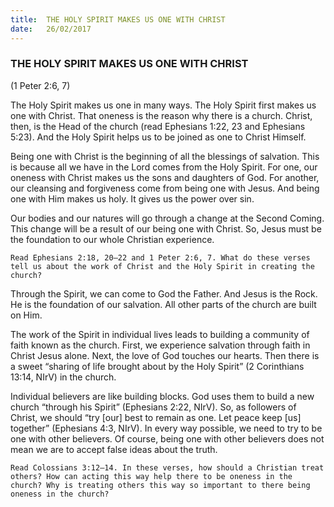 ```yaml
---
title:  THE HOLY SPIRIT MAKES US ONE WITH CHRIST
date:   26/02/2017
---
```


### THE HOLY SPIRIT MAKES US ONE WITH CHRIST 

(1 Peter 2:6, 7)

The Holy Spirit makes us one in many ways. The Holy Spirit first makes us one with Christ. That oneness is the reason why there is a church. Christ, then, is the Head of the church (read Ephesians 1:22, 23 and Ephesians 5:23). And the Holy Spirit helps us to be joined as one to Christ Himself. 

Being one with Christ is the beginning of all the blessings of salvation. This is because all we have in the Lord comes from the Holy Spirit. For one, our oneness with Christ makes us the sons and daughters of God. For another, our cleansing and forgiveness come from being one with Jesus. And being one with Him makes us holy. It gives us the power over sin. 

Our bodies and our natures will go through a change at the Second Coming. This change will be a result of our being one with Christ. So, Jesus must be the foundation to our whole Christian experience. 

`Read Ephesians 2:18, 20–22 and 1 Peter 2:6, 7. What do these verses tell us about the work of Christ and the Holy Spirit in creating the church?` 

Through the Spirit, we can come to God the Father. And Jesus is the Rock. He is the foundation of our salvation. All other parts of the church are built on Him. 

The work of the Spirit in individual lives leads to building a community of faith known as the church. First, we experience salvation through faith in Christ Jesus alone. Next, the love of God touches our hearts. Then there is a sweet “sharing of life brought about by the Holy Spirit” (2 Corinthians 13:14, NIrV) in the church. 

Individual believers are like building blocks. God uses them to build a new church “through his Spirit” (Ephesians 2:22, NIrV). So, as followers of Christ, we should “try [our] best to remain as one. Let peace keep [us] together” (Ephesians 4:3, NIrV). In every way possible, we need to try to be one with other believers. Of course, being one with other believers does not mean we are to accept false ideas about the truth.

`Read Colossians 3:12–14. In these verses, how should a Christian treat others? How can acting this way help there to be oneness in the church? Why is treating others this way so important to there being oneness in the church?`